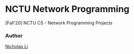 # NCTU Network Programming

[Fall'20] NCTU CS - Network Programming Projects

### Author

[Nicholas Li](https://github.com/rti56kt)
